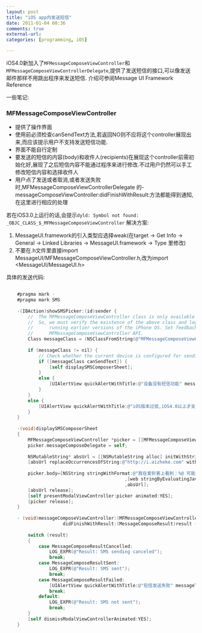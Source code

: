```yaml
---
layout: post
title: "iOS app内发送短信"
date: 2011-01-04 00:36
comments: true
external-url: 
categories: [programming, iOS]

---
```


iOS4.0新加入了`MFMessageComposeViewController`和`MFMessageComposeViewControllerDelegate`,提供了发送短信的接口,可以像发送邮件那样不用跳出程序来发送短信. 介绍可参阅Message UI Framework Reference

一些笔记:

###    MFMessageComposeViewController

  * 提供了操作界面
  * 使用前必须检查canSendText方法,若返回NO则不应将这个controller展现出来,而应该提示用户不支持发送短信功能.
  * 界面不能自行定制
  * 要发送的短信的内容(body)和收件人(recipients)在展现这个controller前需初始化好,展现了之后短信内容不能通过程序来进行修改.不过用户仍然可以手工修改短信内容和选择收件人
  * 用户点了发送或者取消,或者发送失败时,MFMessageComposeViewControllerDelegate 的- messageComposeViewController:didFinishWithResult:方法都能得到通知,在这里进行相应的处理

若在iOS3.0上运行的话,会提示`dyld: Symbol not found: _OBJC_CLASS_$_MFMessageComposeViewController` 解决方案:


  1. MessageUI.framework的引入类型应选择weak(在target -> Get Info -> General -> Linked Libraries -> MessageUI.framework -> Type 里修改)
  2. 不要在.h文件里直接import MessageUI/MFMessageComposeViewController.h,改为import <MessageUI/MessageUI.h>

具体的发送代码:

``` objective-c 
    
    #pragma mark -
    #pragma mark SMS
    
    -(IBAction)showSMSPicker:(id)sender {
    	//	The MFMessageComposeViewController class is only available in iPhone OS 4.0 or later.
    	//	So, we must verify the existence of the above class and log an error message for devices
    	//		running earlier versions of the iPhone OS. Set feedbackMsg if device doesn't support
    	//		MFMessageComposeViewController API.
    	Class messageClass = (NSClassFromString(@"MFMessageComposeViewController"));
    
    	if (messageClass != nil) {
    		// Check whether the current device is configured for sending SMS messages
    		if ([messageClass canSendText]) {
    			[self displaySMSComposerSheet];
    		}
    		else {
    			[UIAlertView quickAlertWithTitle:@"设备没有短信功能" messageTitle:nil dismissTitle:@"关闭"];
    		}
    	}
    	else {
    		[UIAlertView quickAlertWithTitle:@"iOS版本过低,iOS4.0以上才支持程序内发送短信" messageTitle:nil dismissTitle:@"关闭"];
    	}
    }
    
    -(void)displaySMSComposerSheet
    {
    	MFMessageComposeViewController *picker = [[MFMessageComposeViewController alloc] init];
    	picker.messageComposeDelegate = self;
    
    	NSMutableString* absUrl = [[NSMutableString alloc] initWithString:web.request.URL.absoluteString];
    	[absUrl replaceOccurrencesOfString:@"http://i.aizheke.com" withString:@"http://m.aizheke.com" options:NSCaseInsensitiveSearch range:NSMakeRange(0, [absUrl length])];
    
    	picker.body=[NSString stringWithFormat:@"我在爱折客上看到：%@ 可能对你有用，推荐给你！link：%@"
    										,[web stringByEvaluatingJavaScriptFromString:@"document.title"]
    										,absUrl];
    	[absUrl release];
    	[self presentModalViewController:picker animated:YES];
    	[picker release];
    }
    
    - (void)messageComposeViewController:(MFMessageComposeViewController *)controller
    				 didFinishWithResult:(MessageComposeResult)result {
    
    	switch (result)
    	{
    		case MessageComposeResultCancelled:
    			LOG_EXPR(@"Result: SMS sending canceled");
    			break;
    		case MessageComposeResultSent:
    			LOG_EXPR(@"Result: SMS sent");
    			break;
    		case MessageComposeResultFailed:
    			[UIAlertView quickAlertWithTitle:@"短信发送失败" messageTitle:nil dismissTitle:@"关闭"];
    			break;
    		default:
    			LOG_EXPR(@"Result: SMS not sent");
    			break;
    	}
    	[self dismissModalViewControllerAnimated:YES];
    }
```    
